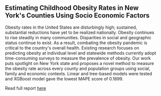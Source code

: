 ## Estimating Childhood Obesity Rates in New York's Counties Using Socio Economic Factors

Obesity rates in the United States are disturbingly high; sustained, substantial reductions have yet to be realized nationally. Obesity continues to rise steadily in many communities. Disparities in social and geographic status continue to exist. As a result, combating the obesity pandemic is critical to the country's overall health. Existing research focuses on predicting obesity at individual level and statewide methods currently adopt time-consuming surveys to measure the prevalence of obesity. Our work puts spotlight on New York state and proposes a novel method to measure the obesity rate across every county and population groups using social, family and economic contexts. Linear and tree-based models were tested and XGBoost model gave the lowest MAPE score of 0.1899.

Read full report [here](https://drive.google.com/file/d/1sAi8GzJhFkFFCHqqp1tilY4C0KOYAqCH/view?usp=sharing)
